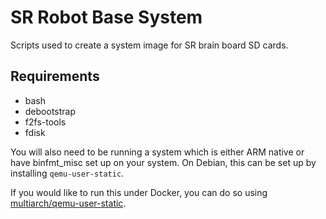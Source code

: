 # SR Robot Base System

Scripts used to create a system image for SR brain board SD cards.

## Requirements

- bash
- debootstrap
- f2fs-tools
- fdisk

You will also need to be running a system which is either ARM native or have binfmt_misc set up on your system. On Debian, this can be set up by installing `qemu-user-static`.

If you would like to run this under Docker, you can do so using [multiarch/qemu-user-static](https://github.com/multiarch/qemu-user-static).
